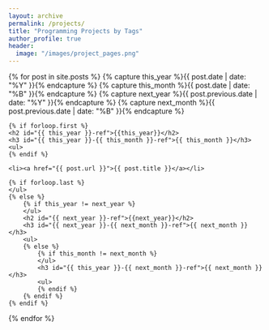```yaml
---
layout: archive
permalink: /projects/
title: "Programming Projects by Tags"
author_profile: true
header:
  image: "/images/project_pages.png"
---
```


{% for post in site.posts  %}
    {% capture this_year %}{{ post.date | date: "%Y" }}{% endcapture %}
    {% capture this_month %}{{ post.date | date: "%B" }}{% endcapture %}
    {% capture next_year %}{{ post.previous.date | date: "%Y" }}{% endcapture %}
    {% capture next_month %}{{ post.previous.date | date: "%B" }}{% endcapture %}

    {% if forloop.first %}
    <h2 id="{{ this_year }}-ref">{{this_year}}</h2>
    <h3 id="{{ this_year }}-{{ this_month }}-ref">{{ this_month }}</h3>
    <ul>
    {% endif %}

    <li><a href="{{ post.url }}">{{ post.title }}</a></li>

    {% if forloop.last %}
    </ul>
    {% else %}
        {% if this_year != next_year %}
        </ul>
        <h2 id="{{ next_year }}-ref">{{next_year}}</h2>
        <h3 id="{{ next_year }}-{{ next_month }}-ref">{{ next_month }}</h3>
        <ul>
        {% else %}    
            {% if this_month != next_month %}
            </ul>
            <h3 id="{{ this_year }}-{{ next_month }}-ref">{{ next_month }}</h3>
            <ul>
            {% endif %}
        {% endif %}
    {% endif %}
{% endfor %}
